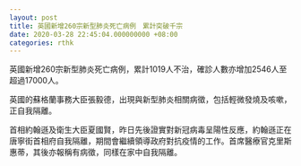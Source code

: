 ```yaml
---
layout: post
title: 英國新增260宗新型肺炎死亡病例　累計突破千宗
date: 2020-03-28 22:45:04.000000000 +08:00
categories: rthk
---
```


英國新增260宗新型肺炎死亡病例，累計1019人不治，確診人數亦增加2546人至超過17000人。

英國的蘇格蘭事務大臣張毅德，出現與新型肺炎相關病徵，包括輕微發燒及咳嗽，正自我隔離。

首相約翰遜及衛生大臣夏國賢，昨日先後證實對新冠病毒呈陽性反應，約翰遜正在唐寧街首相府自我隔離，期間會繼續領導政府對抗疫情的工作。首席醫療官克里斯惠蒂，其後亦報稱有病徵，同樣在家中自我隔離。

